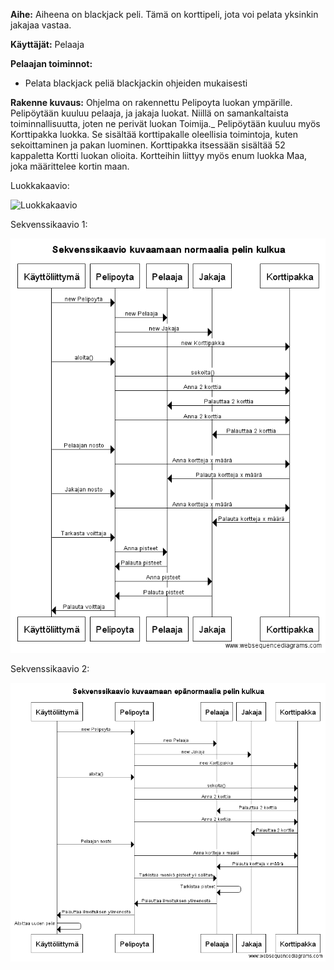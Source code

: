 **Aihe:** Aiheena on blackjack peli. Tämä on korttipeli, jota voi pelata yksinkin jakajaa vastaa.

**Käyttäjät:** Pelaaja

**Pelaajan toiminnot:**
- Pelata blackjack peliä blackjackin ohjeiden mukaisesti

**Rakenne kuvaus:**
Ohjelma on rakennettu Pelipoyta luokan ympärille. Pelipöytään kuuluu pelaaja, ja jakaja luokat. Niillä on samankaltaista toiminnallisuutta, joten ne perivät luokan Toimija._
Pelipöytään kuuluu myös Korttipakka luokka. Se sisältää korttipakalle oleellisia toimintoja, kuten sekoittaminen ja pakan luominen. Korttipakka itsessään sisältää 52 kappaletta Kortti luokan olioita. Kortteihin liittyy myös enum luokka Maa, joka määrittelee kortin maan.

Luokkakaavio:

![Luokkakaavio](/dokumentaatio/uusiluokkakaavio.png)

Sekvenssikaavio 1:

![Sekvenssikaavio1](/dokumentaatio/sekvenssikaavio.png)

Sekvenssikaavio 2:

![Sekvenssikaavio1](/dokumentaatio/sekvenssikaavio2.png)
